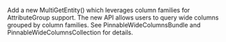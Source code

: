 Add a new MultiGetEntity() which leverages column families for AttributeGroup support. The new API allows users to query wide columns grouped by column families. See PinnableWideColumnsBundle and PinnableWideColumnsCollection for details.
